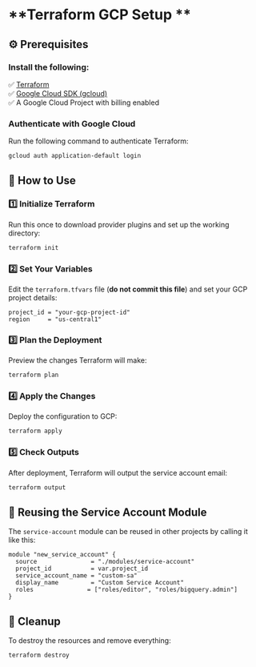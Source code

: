 # **Terraform GCP Setup **  

## **⚙️ Prerequisites**
### **Install the following:**
✅ [Terraform](https://developer.hashicorp.com/terraform/downloads)  
✅ [Google Cloud SDK (gcloud)](https://cloud.google.com/sdk/docs/install)  
✅ A Google Cloud Project with billing enabled  

### **Authenticate with Google Cloud**
Run the following command to authenticate Terraform:
```sh
gcloud auth application-default login
```

## **🚀 How to Use**
### **1️⃣ Initialize Terraform**
Run this once to download provider plugins and set up the working directory:
```sh
terraform init
```

### **2️⃣ Set Your Variables**
Edit the `terraform.tfvars` file (**do not commit this file**) and set your GCP project details:
```hcl
project_id = "your-gcp-project-id"
region     = "us-central1"
```

### **3️⃣ Plan the Deployment**
Preview the changes Terraform will make:
```sh
terraform plan
```

### **4️⃣ Apply the Changes**
Deploy the configuration to GCP:
```sh
terraform apply
```

### **5️⃣ Check Outputs**
After deployment, Terraform will output the service account email:
```sh
terraform output
```

## **🔄 Reusing the Service Account Module**
The `service-account` module can be reused in other projects by calling it like this:
```hcl
module "new_service_account" {
  source               = "./modules/service-account"
  project_id           = var.project_id
  service_account_name = "custom-sa"
  display_name         = "Custom Service Account"
  roles               = ["roles/editor", "roles/bigquery.admin"]
}
```


## **📌 Cleanup**
To destroy the resources and remove everything:
```sh
terraform destroy
```
